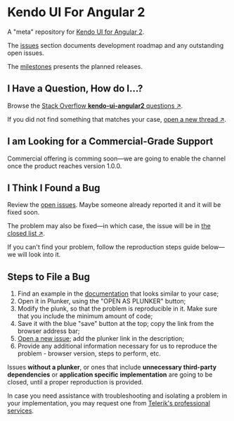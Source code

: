 # Kendo UI For Angular 2

A "meta" repository for [Kendo UI for Angular 2](http://www.telerik.com/kendo-angular-ui/). 

The [issues](https://github.com/telerik/kendo-angular2/issues) section documents development roadmap and any outstanding open issues. 

The [milestones](https://github.com/telerik/kendo-angular2/milestones) presents the planned releases.

## I Have a Question, How do I&hellip;?
  
Browse the <a href="http://stackoverflow.com/questions/tagged/kendo-ui-angular2">Stack Overflow <strong>kendo-ui-angular2</strong> questions &nearr;</a>.

If you did not find something that matches your case, <a href="http://stackoverflow.com/questions/ask?tags=kendo-ui-angular2,angular2">open a new thread &nearr;</a>.
  
## I am Looking for a Commercial-Grade Support
  
Commercial offering is comming soon&mdash;we are going to enable the channel once the product reaches version 1.0.0.
  
## I Think I Found a Bug
  
Review the [open issues](https://github.com/telerik/kendo-angular2/issues).  Maybe someone already reported it and it will be fixed soon.

The problem may also be fixed&mdash;in which case, the issue will be in <a href="https://github.com/telerik/kendo-angular2/issues?q=is%3Aissue+is%3Aclosed">the closed list &nearr;</a>.

If you can't find your problem, follow the reproduction steps guide below&mdash;we will look into it.
  
## Steps to File a Bug
  
1. Find an example in the <a href="http://www.telerik.com/kendo-angular-ui/components/">documentation</a> that looks similar to your case;
1. Open it in Plunker, using the "OPEN AS PLUNKER" button;
1. Modify the plunk, so that the problem is reproducible in it. Make sure that you include the minimum amount of code;
1. Save it with the blue "save" button at the top; copy the link from the browser address bar;
1. <a href="https://github.com/telerik/kendo-angular2/issues/new">Open a new issue</a>; add the plunker link in the description;
1. Provide any additional information necessary for us to reproduce the problem - browser version, steps to perform, etc.
  
<p>Issues <strong>without a plunker</strong>, or ones that include <strong>unnecessary third-party dependencies</strong> or <strong>application specific implementation</strong> are going to be closed, until a proper reproduction is provided.</p>
  
<p>In case you need assistance with troubleshooting and isolating a problem in your implementation, you may request one from <a href="http://www.telerik.com/professional-services">Telerik's professional services</a>. </p>
